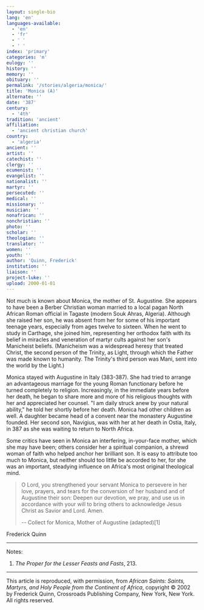 ```yaml
---
layout: single-bio
lang: 'en'
languages-available:
  - 'en'
  - 'fr'
  - ' '
  - ' '
index: 'primary'
categories: 'm'
eulogy: ''
history: ''
memory: ''
obituary: ''
permalink: '/stories/algeria/monica/'
title: 'Monica (A)'
alternate: ''
date: '387'
century:
  - '4th'
tradition: 'ancient'
affiliation:
  - 'ancient christian church'
country:
  - 'algeria'
ancient: ''
artist: ''
catechist: ''
clergy: ''
ecumenist: ''
evangelist: ''
nationalist: ''
martyr: ''
persecuted: ''
medical: ''
missionary: ''
musician: ''
nonafrican: ''
nonchristian: ''
photo: ''
scholar: ''
theologian: ''
translator: ''
women: ''
youth: ''
author: 'Quinn, Frederick'
institution: ''
liaison: ''
project-luke: ''
upload: 2000-01-01
---
```



Not much is known about Monica, the mother of St. Augustine. She appears to have been a Berber Christian woman married to a local pagan North African Roman official in Tagaste (modern Souk Ahras, Algeria). Although she raised her son, he was absent from her for some of his important teenage years, especially from ages twelve to sixteen. When he went to study in Carthage, she joined him, representing her orthodox faith with its belief in miracles and veneration of martyr cults against her son's Manicheist beliefs. (Manicheism was a widespread heresy that treated Christ, the second person of the Trinity, as Light, through which the Father was made known to humanity. The Trinity's third person was Mani, sent into the world by the Light.)

Monica stayed with Augustine in Italy (383-387). She had tried to arrange an advantageous marriage for the young Roman functionary before he turned completely to religion. Increasingly, in the immediate years before her death, he began to share more and more of his religious thoughts with her and appreciated her counsel. "I am daily struck anew by your natural ability," he told her shortly before her death. Monica had other children as well. A daughter became head of a convent near the monastery Augustine founded. Her second son, Navigius, was with her at her death in Ostia, Italy, in 387 as she was waiting to return to North Africa.

Some critics have seen in Monica an interfering, in-your-face mother, which she may have been; others consider her a spiritual companion, a shrewd woman of faith who helped anchor her brilliant son. It is easy to attribute too much to Monica, but neither should too little be accorded to her, for she was an important, steadying influence on Africa's most original theological mind.

> O Lord, you strengthened your servant Monica to persevere in her love, prayers, and tears for the conversion of her husband and of Augustine their son: Deepen our devotion, we pray, and use us in accordance with your will to bring others to acknowledge Jesus Christ as Savior and Lord. Amen.
> 
> -- Collect for Monica, Mother of Augustine (adapted)[1]
> 

Frederick Quinn

---

Notes:

1. *The Proper for the Lesser Feasts and Fasts*, 213.

---

This article is reproduced, with permission, from *African Saints: Saints, Martyrs, and Holy People from the Continent of Africa*, copyright &copy; 2002 by Frederick Quinn, Crossroads Publishing Company, New York, New York.  All rights reserved.